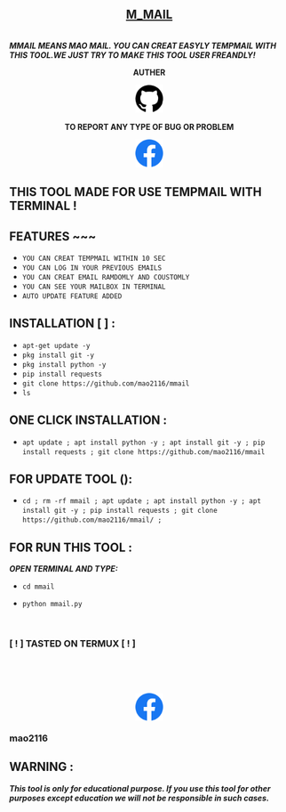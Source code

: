 
<h2 align="center">
<a href="https://maocommunity.blogspot.com/?m=1">M_MAIL</a>
  
  </h2>
</br>
<b><i>MMAIL MEANS MAO MAIL. YOU CAN CREAT EASYLY TEMPMAIL WITH THIS TOOL.WE JUST TRY TO MAKE THIS TOOL USER FREANDLY! </i></b>
</br>
<p align="center">
<b> AUTHER </b>
</p>
 <p align="center">
<a href="https://github.com/mao2116">
  <img width="50px" height="50px" src="https://raw.githubusercontent.com/fh-rabbi/Hack-Box/main/images/git.png">
</a>
</p>
  <p align="center">
  <b> TO REPORT ANY TYPE OF BUG OR PROBLEM </b>
<p/>
<p align="center">
<a href="https://www.facebook.com/mAoVirUs2116/">
  <img width="50px" height="50px" src="https://raw.githubusercontent.com/fh-rabbi/Hack-Box/main/images/fb.png"><!I JUST USE A PIC FROM FH-RABBI >
</a>
</p>  

## THIS TOOL MADE FOR USE TEMPMAIL WITH TERMINAL !
## FEATURES ~~~


* `YOU CAN CREAT TEMPMAIL WITHIN 10 SEC`
* `YOU CAN LOG IN YOUR PREVIOUS EMAILS `
* `YOU CAN CREAT EMAIL RAMDOMLY AND COUSTOMLY`
* `YOU CAN SEE YOUR MAILBOX IN TERMINAL`
* `AUTO UPDATE FEATURE ADDED`


## INSTALLATION [ ] :

* `apt-get update -y`
* `pkg install git -y`
* `pkg install python -y`
* `pip install requests`
* `git clone https://github.com/mao2116/mmail`
* `ls`

## ONE CLICK INSTALLATION :


* `apt update ; apt install python -y ; apt install git -y ; pip install requests ; git clone https://github.com/mao2116/mmail`


## FOR UPDATE TOOL ():

* `cd ; rm -rf mmail ; apt update ; apt install python -y ; apt install git -y ; pip install requests ; git clone https://github.com/mao2116/mmail/ ;`

## FOR RUN THIS TOOL :

***OPEN TERMINAL AND TYPE:***

* `cd mmail`

* `python mmail.py`

</br>
<h3>[ ! ] TASTED ON TERMUX [ ! ]
</br>
 
<h3/>


<b>

</br>
</br>
<p align="center">
<a href="https://www.facebook.com/mAoVirUs2116/">
  <img width="50px" height="50px" src="https://raw.githubusercontent.com/fh-rabbi/Hack-Box/main/images/fb.png"><!I JUST USE A PIC FROM FH-RABBI >
<a/>
<p/>  

</b>
<b> mao2116 </b>

## WARNING : 
***This tool is only for educational purpose. If you use this tool for other purposes except education we will not be responsible in such cases.***

  
  
  
